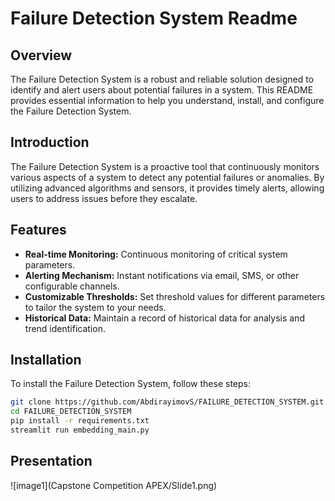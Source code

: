 # Failure Detection System Readme

## Overview

The Failure Detection System is a robust and reliable solution designed to identify and alert users about potential failures in a system. This README provides essential information to help you understand, install, and configure the Failure Detection System.

## Introduction

The Failure Detection System is a proactive tool that continuously monitors various aspects of a system to detect any potential failures or anomalies. By utilizing advanced algorithms and sensors, it provides timely alerts, allowing users to address issues before they escalate.

## Features

- **Real-time Monitoring:** Continuous monitoring of critical system parameters.
- **Alerting Mechanism:** Instant notifications via email, SMS, or other configurable channels.
- **Customizable Thresholds:** Set threshold values for different parameters to tailor the system to your needs.
- **Historical Data:** Maintain a record of historical data for analysis and trend identification.

## Installation

To install the Failure Detection System, follow these steps:

```bash
git clone https://github.com/AbdirayimovS/FAILURE_DETECTION_SYSTEM.git
cd FAILURE_DETECTION_SYSTEM
pip install -r requirements.txt
streamlit run embedding_main.py
```
## Presentation
![image1](Capstone Competition APEX/Slide1.png)
